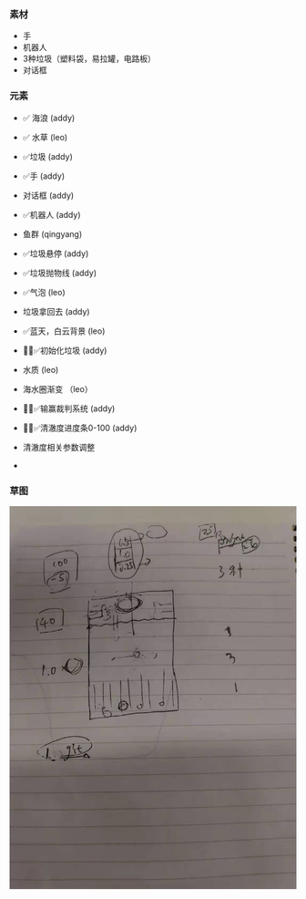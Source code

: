 ### 素材
- 手
- 机器人
- 3种垃圾（塑料袋，易拉罐，电路板）
- 对话框

### 元素
- ✅ 海浪 (addy)
- ✅ 水草 (leo)
- ✅垃圾 (addy)
- ✅手 (addy)
- 对话框 (addy)
- ✅机器人 (addy)
- 鱼群 (qingyang)

- ✅垃圾悬停 (addy)
- ✅垃圾抛物线 (addy)
- ✅气泡 (leo)
- 垃圾拿回去 (addy)
- ✅蓝天，白云背景 (leo)
- ✅初始化垃圾 (addy)
- 水质  (leo)
- 海水圈渐变 （leo）

- ✅输赢裁判系统 (addy)
- ✅清澈度进度条0-100 (addy)
- 清澈度相关参数调整
- 

### 草图
![](./demands/draft_08.23.jpeg)
